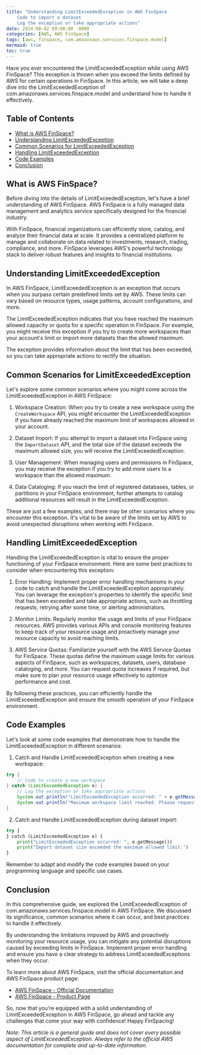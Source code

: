 ```yaml
---
title: "Understanding LimitExceededException in AWS FinSpace
    Code to import a dataset
    Log the exception or take appropriate actions"
date: 2024-08-02 09:00:00 -0000
categories: [AWS, AWS FinSpace]
tags: [aws, finspace, com.amazonaws.services.finspace.model]
mermaid: true
toc: true
---
```



Have you ever encountered the LimitExceededException while using AWS FinSpace? This exception is thrown when you exceed the limits defined by AWS for certain operations in FinSpace. In this article, we will take a deep dive into the LimitExceededException of com.amazonaws.services.finspace.model and understand how to handle it effectively.

## Table of Contents
- [What is AWS FinSpace?](#what-is-aws-finspace)
- [Understanding LimitExceededException](#understanding-limitexceededexception)
- [Common Scenarios for LimitExceededException](#common-scenarios-for-limitexceededexception)
- [Handling LimitExceededException](#handling-limitexceededexception)
- [Code Examples](#code-examples)
- [Conclusion](#conclusion)

## What is AWS FinSpace?
Before diving into the details of LimitExceededException, let's have a brief understanding of AWS FinSpace. AWS FinSpace is a fully managed data management and analytics service specifically designed for the financial industry.

With FinSpace, financial organizations can efficiently store, catalog, and analyze their financial data at scale. It provides a centralized platform to manage and collaborate on data related to investments, research, trading, compliance, and more. FinSpace leverages AWS's powerful technology stack to deliver robust features and insights to financial institutions.

## Understanding LimitExceededException
In AWS FinSpace, LimitExceededException is an exception that occurs when you surpass certain predefined limits set by AWS. These limits can vary based on resource types, usage patterns, account configurations, and more.

The LimitExceededException indicates that you have reached the maximum allowed capacity or quota for a specific operation in FinSpace. For example, you might receive this exception if you try to create more workspaces than your account's limit or import more datasets than the allowed maximum.

The exception provides information about the limit that has been exceeded, so you can take appropriate actions to rectify the situation.

## Common Scenarios for LimitExceededException
Let's explore some common scenarios where you might come across the LimitExceededException in AWS FinSpace:

1. Workspace Creation: When you try to create a new workspace using the `CreateWorkspace` API, you might encounter the LimitExceededException if you have already reached the maximum limit of workspaces allowed in your account.

2. Dataset Import: If you attempt to import a dataset into FinSpace using the `ImportDataset` API, and the total size of the dataset exceeds the maximum allowed size, you will receive the LimitExceededException.

3. User Management: When managing users and permissions in FinSpace, you may receive the exception if you try to add more users to a workspace than the allowed maximum.

4. Data Cataloging: If you reach the limit of registered databases, tables, or partitions in your FinSpace environment, further attempts to catalog additional resources will result in the LimitExceededException.

These are just a few examples, and there may be other scenarios where you encounter this exception. It's vital to be aware of the limits set by AWS to avoid unexpected disruptions when working with FinSpace.

## Handling LimitExceededException
Handling the LimitExceededException is vital to ensure the proper functioning of your FinSpace environment. Here are some best practices to consider when encountering this exception:

1. Error Handling: Implement proper error handling mechanisms in your code to catch and handle the LimitExceededException appropriately. You can leverage the exception's properties to identify the specific limit that has been exceeded and take appropriate actions, such as throttling requests, retrying after some time, or alerting administrators.

2. Monitor Limits: Regularly monitor the usage and limits of your FinSpace resources. AWS provides various APIs and console monitoring features to keep track of your resource usage and proactively manage your resource capacity to avoid reaching limits.

3. AWS Service Quotas: Familiarize yourself with the AWS Service Quotas for FinSpace. These quotas define the maximum usage limits for various aspects of FinSpace, such as workspaces, datasets, users, database cataloging, and more. You can request quota increases if required, but make sure to plan your resource usage effectively to optimize performance and cost.

By following these practices, you can efficiently handle the LimitExceededException and ensure the smooth operation of your FinSpace environment.

## Code Examples
Let's look at some code examples that demonstrate how to handle the LimitExceededException in different scenarios:

1. Catch and Handle LimitExceededException when creating a new workspace:
```java
try {
    // Code to create a new workspace
} catch (LimitExceededException e) {
    // Log the exception or take appropriate actions
    System.out.println("LimitExceededException occurred: " + e.getMessage());
    System.out.println("Maximum workspace limit reached. Please request a quota increase.");
}
```

2. Catch and Handle LimitExceededException during dataset import:
```python
try {
} catch (LimitExceededException e) {
    print("LimitExceededException occurred: ", e.getMessage())
    print("Import dataset size exceeded the maximum allowed limit.")
}
```

Remember to adapt and modify the code examples based on your programming language and specific use cases.

## Conclusion
In this comprehensive guide, we explored the LimitExceededException of com.amazonaws.services.finspace.model in AWS FinSpace. We discussed its significance, common scenarios where it can occur, and best practices to handle it effectively.

By understanding the limitations imposed by AWS and proactively monitoring your resource usage, you can mitigate any potential disruptions caused by exceeding limits in FinSpace. Implement proper error handling and ensure you have a clear strategy to address LimitExceededExceptions when they occur.

To learn more about AWS FinSpace, visit the official documentation and AWS FinSpace product page:

- [AWS FinSpace - Official Documentation](https://docs.aws.amazon.com/finspace)
- [AWS FinSpace - Product Page](https://aws.amazon.com/finspace/)

So, now that you're equipped with a solid understanding of LimitExceededException in AWS FinSpace, go ahead and tackle any challenges that come your way with confidence! Happy FinSpacing!

*Note: This article is a general guide and does not cover every possible aspect of LimitExceededException. Always refer to the official AWS documentation for complete and up-to-date information.*